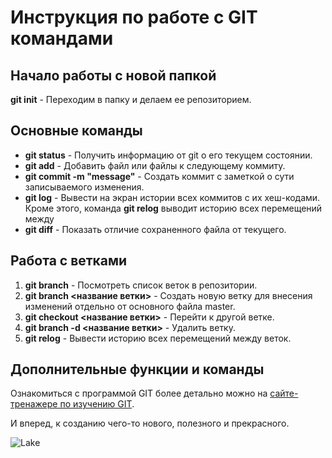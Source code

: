 # Инструкция по работе с GIT командами

## Начало работы с новой папкой

**git init** - Переходим в папку и делаем ее репозиторием.

## Основные команды

* **git status** - Получить информацию от git о его текущем состоянии.
* **git add** - Добавить файл или файлы к следующему коммиту.
* **git commit -m "message"** - Создать коммит с заметкой о сути записываемого изменения.
* **git log** - Вывести на экран истории всех коммитов с их хеш-кодами. Кроме этого, команда **git relog** выводит историю всех перемещений между 
* **git diff** - Показать отличие сохраненного файла от текущего.

## Работа с ветками

1. **git branch** - Посмотреть список веток в репозитории.
2. **git branch <название ветки>** - Создать новую ветку для внесения изменений отдельно от основного файла master.
3. **git checkout <название ветки>** - Перейти к другой ветке.
4. **git branch -d <название ветки>** - Удалить ветку.
5. **git relog** - Вывести историю всех перемещений между веток.

## Дополнительные функции и команды

Ознакомиться с программой GIT более детально можно на [сайте-тренажере по изучению GIT](https://learngitbranching.js.org).

И вперед, к созданию чего-то нового, полезного и прекрасного.

![Lake](Lake_Multa.JPG)
